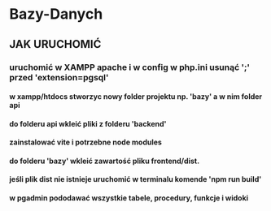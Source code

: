 # Bazy-Danych
## JAK URUCHOMIĆ
### uruchomić w XAMPP apache i w config w php.ini usunąć ';' przed 'extension=pgsql'

#### w xampp/htdocs stworzyc nowy folder projektu np. 'bazy' a w nim folder api
#### do folderu api wkleić pliki z folderu 'backend'
#### zainstalować vite i potrzebne node modules
#### do folderu 'bazy' wkleić zawartość pliku frontend/dist.
#### jeśli plik dist nie istnieje uruchomić w terminalu komende 'npm run build'
#### w pgadmin pododawać wszystkie tabele, procedury, funkcje i widoki


